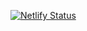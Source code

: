 [![Netlify Status](https://api.netlify.com/api/v1/badges/a696828c-d8d1-40bd-802b-0a6684cbdcb7/deploy-status)](https://app.netlify.com/sites/formskrazy/deploys)
